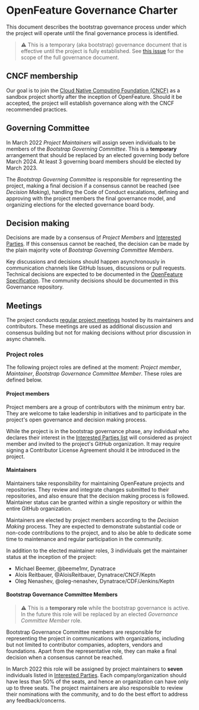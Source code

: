 # OpenFeature Governance Charter

This document describes the bootstrap governance process under which the project will operate
until the final governance process is identified.

> :warning: This is a temporary (aka bootstrap) governance document that
> is effective until the project is fully established.
> See [this issue](https://github.com/open-feature/governance/issues/11) for the scope of the full governance document.

## CNCF membership

Our goal is to join the [Cloud Native Computing Foundation (CNCF)](https://www.cncf.io/) as a sandbox project shortly after the inception of OpenFeature.
Should it be accepted, the project will establish governance along with the CNCF recommended practices.

## Governing Committee

In March 2022 _Project Maintainers_ will assign seven individuals to be members of the _Bootstrap Governing Committee_.
This is a **temporary** arrangement that should be replaced by an elected governing body before March 2024. 
At least 3 governing board members should be elected by March 2023.

The _Bootstrap Governing Committee_ is responsible for
representing the project, 
making a final decision if a consensus cannot be reached (see _Decision Making_),
handling the Code of Conduct escalations,
defining and approving with the project members the final governance model,
and organizing elections for the elected governance board body.

## Decision making

Decisions are made by a consensus of _Project Members_ and [Interested Parties](./interested-parties.md).
If this consensus cannot be reached,
the decision can be made by the plain majority vote of _Bootstrap Governing Committee Members_.

<!-- TODO: List founding members or delegate the decision to CDF TAG App Delivery or another entity -->

Key discussions and decisions should happen asynchronously in communication channels like GitHub Issues, discussions or pull requests.
Technical decisions are expected to be documented in the
[OpenFeature Specification](https://github.com/open-feature/spec).
The community decisions should be documented in this Governance repository.

## Meetings

The project conducts [regular project meetings](https://open-feature.github.io/home/participate/#project-meetings) 
hosted by its maintainers and contributors.
These meetings are used as additional discussion and consensus building
but not for making decisions without prior discussion in async channels.

### Project roles

The following project roles are defined at the moment:
_Project member_,
_Maintainer_,
_Bootstrap Governance Committee Member_.
These roles are defined below.

#### Project members

Project members are a group of contributors with the minimum entry bar.
They are welcome to take leadership in initiatives
and to participate in the project's open governance and decision making process.

While the project is in the bootstrap governance phase,
any individual who declares their interest in the [Interested Parties list](./interested-parties.md) will considered as project member and invited to the project's GitHub organization.
It may require signing a Contributor License Agreement should it be introduced in the project.

#### Maintainers

Maintainers take responsibility for maintaining OpenFeature projects and repositories.
They review and integrate changes submitted to their repositories,
and also ensure that the decision making process is followed.
Maintainer status can be granted within a single repository or within the entire GitHub organization.

Maintainers are elected by project members according to the _Decision Making_ process.
They are expected to demonstrate substantial code or non-code contributions to the project,
and to also be able to dedicate some time to maintenance and regular participation in the community.

In addition to the elected maintainer roles,
3 individuals get the maintainer status at the inception of the project:

- Michael Beemer, @beeme1mr, Dynatrace
- Alois Reitbauer, @AloisReitbauer, Dynatrace/CNCF/Keptn
- Oleg Nenashev, @oleg-nenashev, Dynatrace/CDF/Jenkins/Keptn

#### Bootstrap Governance Committee Members

> :warning: This is a **temporary role** while the bootstrap governance is active.
In the future this role will be replaced by an elected _Governance Committee Member_ role.

Bootstrap Governance Committee members are responsible for representing the project in communications with organizations,
including but not limited to contributor companies, adopters, vendors and foundations.
Apart from the representative role,
they can make a final decision when a consensus cannot be reached.

In March 2022 this role will be assigned by project maintainers to **seven** individuals listed in [Interested Parties](./interested-parties.md).
Each company/organization should have less than 50% of the seats,
and hence an organization can have only up to three seats.
The project maintainers are also responsible to review their nominations with the community,
and to do the best effort to address any feedback/concerns.
